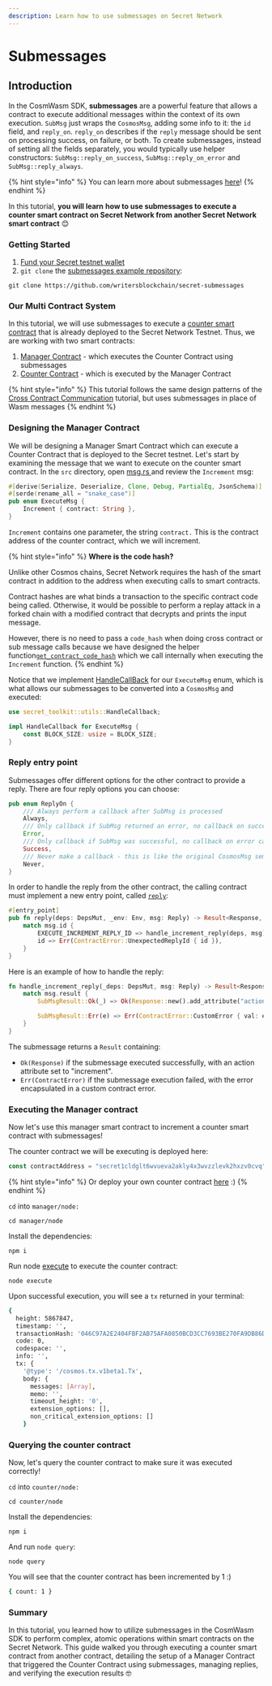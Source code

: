 ```yaml
---
description: Learn how to use submessages on Secret Network
---
```


# Submessages

## Introduction

In the CosmWasm SDK, **submessages** are a powerful feature that allows a contract to execute additional messages within the context of its own execution. `SubMsg` just wraps the `CosmosMsg`, adding some info to it: the `id` field, and `reply_on`. `reply_on`  describes if the `reply` message should be sent on processing success, on failure, or both. To create submessages, instead of setting all the fields separately, you would typically use helper constructors: `SubMsg::reply_on_success`, `SubMsg::reply_on_error` and `SubMsg::reply_always`.

{% hint style="info" %}
You can learn more about submessages [here](https://github.com/CosmWasm/cosmwasm/blob/main/SEMANTICS.md#submessages)!
{% endhint %}

In this tutorial, **you will learn** **how to use submessages to execute a counter smart contract on Secret Network from another Secret Network smart contract** 😊

### Getting Started

1. [Fund your Secret testnet wallet](https://faucet.pulsar.scrttestnet.com/)
2. `git clone` the [submessages example repository](https://github.com/writersblockchain/secret-submessages/tree/master):&#x20;

```
git clone https://github.com/writersblockchain/secret-submessages
```

### Our Multi Contract System &#x20;

In this tutorial, we will use submessages to execute a [counter smart contract](https://github.com/writersblockchain/secret-submessages/tree/master/counter) that is already deployed to the Secret Network Testnet. Thus, we are working with two smart contracts:

1. [Manager Contract](https://github.com/writersblockchain/secret-submessages/tree/master/manager) - which executes the Counter Contract using submessages
2. [Counter Contract](https://github.com/writersblockchain/secret-submessages/tree/master/counter) - which is executed by the Manager Contract&#x20;

{% hint style="info" %}
This tutorial follows the same design patterns of the [Cross Contract Communication](https://docs.scrt.network/secret-network-documentation/development/development-concepts/cross-contract-communication) tutorial, but uses submessages in place of Wasm messages
{% endhint %}

### Designing the Manager Contract

We will be designing a Manager Smart Contract which can execute a Counter Contract that is deployed to the Secret testnet. Let's start by examining the message that we want to execute on the counter smart contract. In the `src` directory, open [msg.rs ](https://github.com/writersblockchain/secret-submessages/blob/master/manager/src/msg.rs)and review the `Increment` msg:&#x20;

```rust
#[derive(Serialize, Deserialize, Clone, Debug, PartialEq, JsonSchema)]
#[serde(rename_all = "snake_case")]
pub enum ExecuteMsg {
    Increment { contract: String },
}
```

`Increment` contains one parameter, the string `contract.` This is the contract address of the counter contract, which we will increment.&#x20;

{% hint style="info" %}
**Where is the code hash?**

Unlike other Cosmos chains, Secret Network requires the hash of the smart contract in addition to the address when executing calls to smart contracts.

Contract hashes are what binds a transaction to the specific contract code being called. Otherwise, it would be possible to perform a replay attack in a forked chain with a modified contract that decrypts and prints the input message.&#x20;

However, there is no need to pass a `code_hash` when doing cross contract or sub message calls because we have designed the helper function[`get_contract_code_hash`](https://github.com/writersblockchain/secret-submessages/blob/dcd776020e94f5128128a8756ade572f717b9754/manager/src/contract.rs#L71) which we call internally when executing the `Increment` function.&#x20;
{% endhint %}

Notice that we implement [HandleCallBack](https://github.com/writersblockchain/secret-submessages/blob/dcd776020e94f5128128a8756ade572f717b9754/manager/src/msg.rs#L20) for our `ExecuteMsg` enum, which is what allows our submessages to be converted into a `CosmosMsg` and executed:

```rust
use secret_toolkit::utils::HandleCallback;

impl HandleCallback for ExecuteMsg {
    const BLOCK_SIZE: usize = BLOCK_SIZE;
}
```

### Reply entry point

Submessages offer different options for the other contract to provide a reply. There are four reply options you can choose:

```rust
pub enum ReplyOn {
    /// Always perform a callback after SubMsg is processed
    Always,
    /// Only callback if SubMsg returned an error, no callback on success case
    Error,
    /// Only callback if SubMsg was successful, no callback on error case
    Success,
    /// Never make a callback - this is like the original CosmosMsg semantics
    Never,
}
```

In order to handle the reply from the other contract, the calling contract must implement a new entry point, called [`reply`](https://github.com/writersblockchain/secret-submessages/blob/dcd776020e94f5128128a8756ade572f717b9754/manager/src/contract.rs#L34):

```rust
#[entry_point]
pub fn reply(deps: DepsMut, _env: Env, msg: Reply) -> Result<Response, ContractError> {
    match msg.id {
        EXECUTE_INCREMENT_REPLY_ID => handle_increment_reply(deps, msg),
        id => Err(ContractError::UnexpectedReplyId { id }),
    }
}
```

Here is an example of how to handle the reply:

```rust
fn handle_increment_reply(_deps: DepsMut, msg: Reply) -> Result<Response, ContractError> {
    match msg.result {
        SubMsgResult::Ok(_) => Ok(Response::new().add_attribute("action", "increment")),

        SubMsgResult::Err(e) => Err(ContractError::CustomError { val: e }),
    }
}
```

The submessage returns a `Result` containing:&#x20;

* `Ok(Response)` if the submessage executed successfully, with an action attribute set to "increment".&#x20;
* `Err(ContractError)` if the submessage execution failed, with the error encapsulated in a custom contract error.

### Executing the Manager contract

Now let's use this manager smart contract to increment a counter smart contract with submessages!

The counter contract we will be executing is deployed here:&#x20;

```javascript
const contractAddress = "secret1cldglt6wvueva2akly4x3wvzzlevk2hxzv0cvq";
```

{% hint style="info" %}
Or deploy your own counter contract [here](https://github.com/writersblockchain/secret-submessages/blob/master/counter/node/index.js) :)&#x20;
{% endhint %}

`cd` into `manager/node:`

```
cd manager/node
```

Install the dependencies:&#x20;

```
npm i 
```

Run node [execute](https://github.com/writersblockchain/secret-submessages/blob/master/manager/node/execute.js) to execute the counter contract:

```
node execute 
```

Upon successful execution, you will see a `tx` returned in your terminal:&#x20;

```bash
{
  height: 5867847,
  timestamp: '',
  transactionHash: '046C97A2E2404FBF2AB75AFA0850BCD3CC7693BE270FA9DB86D2CE85EEDA5094',
  code: 0,
  codespace: '',
  info: '',
  tx: {
    '@type': '/cosmos.tx.v1beta1.Tx',
    body: {
      messages: [Array],
      memo: '',
      timeout_height: '0',
      extension_options: [],
      non_critical_extension_options: []
    }
```

### Querying the counter contract

Now, let's query the counter contract to make sure it was executed correctly!

`cd` into `counter/node:`

```
cd counter/node
```

Install the dependencies:&#x20;

```
npm i 
```

And run `node query`:&#x20;

```
node query 
```

You will see that the counter contract has been incremented by 1 :)

```bash
{ count: 1 }
```

### Summary

In this tutorial, you learned how to utilize submessages in the CosmWasm SDK to perform complex, atomic operations within smart contracts on the Secret Network. This guide walked you through executing a counter smart contract from another contract, detailing the setup of a Manager Contract that triggered the Counter Contract using submessages, managing replies, and verifying the execution results 🤓
